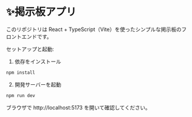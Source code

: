 # ✨掲示板アプリ #

このリポジトリは React + TypeScript（Vite）を使ったシンプルな掲示板のフロントエンドです。

セットアップと起動:

1. 依存をインストール

```bash
npm install
```

2. 開発サーバーを起動

```bash
npm run dev
```

ブラウザで http://localhost:5173 を開いて確認してください。

